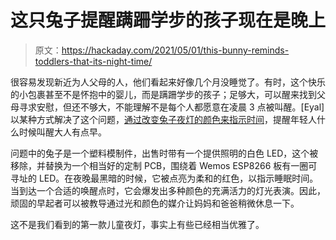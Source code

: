 # 这只兔子提醒蹒跚学步的孩子现在是晚上

> 原文：<https://hackaday.com/2021/05/01/this-bunny-reminds-toddlers-that-its-night-time/>

很容易发现新近为人父母的人，他们看起来好像几个月没睡觉了。有时，这个快乐的小包裹甚至不是怀抱中的婴儿，而是蹒跚学步的孩子；足够大，可以醒来找到父母寻求安慰，但还不够大，不能理解不是每个人都愿意在凌晨 3 点被叫醒。[Eyal]以某种方式解决了这个问题，[通过改变兔子夜灯的颜色来指示时间](https://github.com/Eyal51/NightBunny)，提醒年轻人什么时候叫醒大人有点早。

问题中的兔子是一个塑料模制件，出售时带有一个提供照明的白色 LED，这个被移除，并替换为一个相当好的定制 PCB，围绕着 Wemos ESP8266 板有一圈可寻址的 LED。在夜晚最黑暗的时候，它被点亮为柔和的红色，以指示睡眠时间。当到达一个合适的唤醒点时，它会爆发出多种颜色的充满活力的灯光表演。因此，顽固的早起者可以被教导通过光和颜色的媒介让妈妈和爸爸稍微休息一下。

这不是我们看到的第一款儿童夜灯，事实上有些已经相当优雅了。